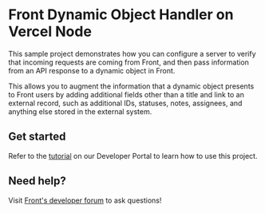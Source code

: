 # Front Dynamic Object Handler on Vercel Node

This sample project demonstrates how you can configure a server to verify that incoming requests are coming from Front, and then pass information from an API response to a dynamic object in Front.

This allows you to augment the information that a dynamic object presents to Front users by adding additional fields other than a title and link to an external record, such as additional IDs, statuses, notes, assignees, and anything else stored in the external system.

## Get started

Refer to the [tutorial](https://dev.frontapp.com/docs/basic-dynamic-object-handler) on our Developer Portal to learn how to use this project.

## Need help?

Visit [Front's developer forum](https://community.front.com/developer-q-a-37) to ask questions!
